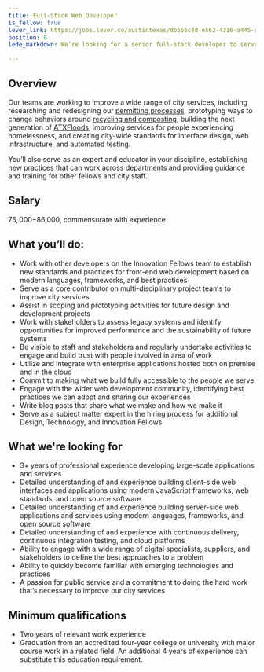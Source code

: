 ```yaml
---
title: Full-Stack Web Developer
is_fellow: true
lever_link: https://jobs.lever.co/austintexas/db556c4d-e562-4316-a445-d6fe81e2eb0b
position: 8
lede_markdown: We’re looking for a senior full-stack developer to serve on multidisciplinary project teams with career civil servants, actively demonstrating the value of iterative development and user-centered design.

---
```

## Overview
Our teams are working to improve a wide range of city services, including researching and redesigning our [permitting processes](http://www.austintexas.gov/department/development-services), prototyping ways to change behaviors around [recycling and composting](http://www.austintexas.gov/department/austin-resource-recovery), building the next generation of [ATXFloods](https://www.atxfloods.com), improving services for people experiencing homelessness, and creating city-wide standards for interface design, web infrastructure, and automated testing.

You’ll also serve as an expert and educator in your discipline, establishing new practices that can work across departments and providing guidance and training for other fellows and city staff.

## Salary

$75,000-$86,000, commensurate with experience

## What you’ll do:

*   Work with other developers on the Innovation Fellows team to establish new standards and practices for front-end web development based on modern languages, frameworks, and best practices
*   Serve as a core contributor on multi-disciplinary project teams to improve city services
*   Assist in scoping and prototyping activities for future design and development projects
*   Work with stakeholders to assess legacy systems and identify opportunities for improved performance and the sustainability of future systems
*   Be visible to staff and stakeholders and regularly undertake activities to engage and build trust with people involved in area of work
*   Utilize and integrate with enterprise applications hosted both on premise and in the cloud
*   Commit to making what we build fully accessible to the people we serve
*   Engage with the wider web development community, identifying best practices we can adopt and sharing our experiences
*   Write blog posts that share what we make and how we make it
*   Serve as a subject matter expert in the hiring process for additional Design, Technology, and Innovation Fellows

## What we're looking for

*   3+ years of professional experience developing large-scale applications and services
*   Detailed understanding of and experience building client-side web interfaces and applications using modern JavaScript frameworks, web standards, and open source software
*   Detailed understanding of and experience building server-side web applications and services using modern languages, frameworks, and open source software
*   Detailed understanding of and experience with continuous delivery, continuous integration testing, and cloud platforms
*   Ability to engage with a wide range of digital specialists, suppliers, and stakeholders to define the best approaches to a problem
*   Ability to quickly become familiar with emerging technologies and practices
*   A passion for public service and a commitment to doing the hard work that’s necessary to improve our city services

## Minimum qualifications

*   Two years of relevant work experience
*   Graduation from an accredited four-year college or university with major course work in a related field. An additional 4 years of experience can substitute this education requirement.
